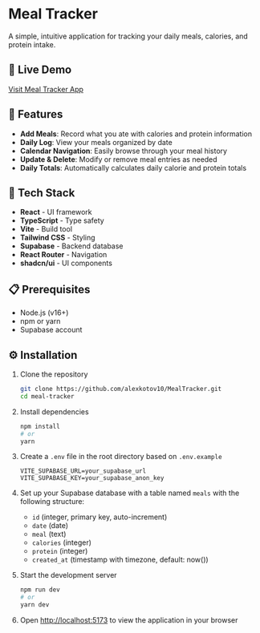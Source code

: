 # Meal Tracker

A simple, intuitive application for tracking your daily meals, calories, and protein intake.

## 🔗 Live Demo

[Visit Meal Tracker App](meal-tracker-gules-iota.vercel.app/)

## 🌟 Features

- **Add Meals**: Record what you ate with calories and protein information
- **Daily Log**: View your meals organized by date
- **Calendar Navigation**: Easily browse through your meal history
- **Update & Delete**: Modify or remove meal entries as needed
- **Daily Totals**: Automatically calculates daily calorie and protein totals

## 🚀 Tech Stack

- **React** - UI framework
- **TypeScript** - Type safety
- **Vite** - Build tool
- **Tailwind CSS** - Styling
- **Supabase** - Backend database
- **React Router** - Navigation
- **shadcn/ui** - UI components

## 📋 Prerequisites

- Node.js (v16+)
- npm or yarn
- Supabase account

## ⚙️ Installation

1. Clone the repository

   ```bash
   git clone https://github.com/alexkotov10/MealTracker.git
   cd meal-tracker
   ```

2. Install dependencies

   ```bash
   npm install
   # or
   yarn
   ```

3. Create a `.env` file in the root directory based on `.env.example`

   ```
   VITE_SUPABASE_URL=your_supabase_url
   VITE_SUPABASE_KEY=your_supabase_anon_key
   ```

4. Set up your Supabase database with a table named `meals` with the following structure:

   - `id` (integer, primary key, auto-increment)
   - `date` (date)
   - `meal` (text)
   - `calories` (integer)
   - `protein` (integer)
   - `created_at` (timestamp with timezone, default: now())

5. Start the development server

   ```bash
   npm run dev
   # or
   yarn dev
   ```

6. Open [http://localhost:5173](http://localhost:5173) to view the application in your browser
